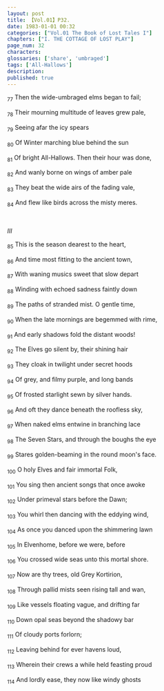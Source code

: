 ```yaml
---
layout: post
title: 【Vol.01】P32.
date: 1983-01-01 00:32
categories: ["Vol.01 The Book of Lost Tales I"]
chapters: ["I. THE COTTAGE OF LOST PLAY"]
page_num: 32
characters:
glossaries: ['share', 'umbraged']
tags: ['All-Hallows']
description:
published: true
---
```


<SUB>77</SUB> Then the wide-umbraged elms began to fail;

<SUB>78</SUB> Their mourning multitude of leaves grew pale,

<SUB>79</SUB> Seeing afar the icy spears

<SUB>80</SUB> Of Winter marching blue behind the sun

<SUB>81</SUB> Of bright All-Hallows. Then their hour was done,

<SUB>82</SUB> And wanly borne on wings of amber pale

<SUB>83</SUB> They beat the wide airs of the fading vale,

<SUB>84</SUB> And flew like birds across the misty meres.

<BR>

<I>III</I>

<SUB>85</SUB> This is the season dearest to the heart,

<SUB>86</SUB> And time most fitting to the ancient town,

<SUB>87</SUB> With waning musics sweet that slow depart

<SUB>88</SUB> Winding with echoed sadness faintly down

<SUB>89</SUB> The paths of stranded mist. O gentle time,

<SUB>90</SUB> When the late mornings are begemmed with rime,

<SUB>91</SUB> And early shadows fold the distant woods!

<SUB>92</SUB> The Elves go silent by, their shining hair

<SUB>93</SUB> They cloak in twilight under secret hoods

<SUB>94</SUB> Of grey, and filmy purple, and long bands

<SUB>95</SUB> Of frosted starlight sewn by silver hands.

<SUB>96</SUB> And oft they dance beneath the roofless sky,

<SUB>97</SUB> When naked elms entwine in branching lace

<SUB>98</SUB> The Seven Stars, and through the boughs the eye

<SUB>99</SUB> Stares golden-beaming in the round moon's face.

<SUB>100</SUB> O holy Elves and fair immortal Folk,

<SUB>101</SUB> You sing then ancient songs that once awoke

<SUB>102</SUB> Under primeval stars before the Dawn;

<SUB>103</SUB> You whirl then dancing with the eddying wind,

<SUB>104</SUB> As once you danced upon the shimmering lawn

<SUB>105</SUB> In Elvenhome, before we were, before

<SUB>106</SUB> You crossed wide seas unto this mortal shore.

<SUB>107</SUB> Now are thy trees, old Grey Kortirion,

<SUB>108</SUB> Through pallid mists seen rising tall and wan,

<SUB>109</SUB> Like vessels floating vague, and drifting far

<SUB>110</SUB> Down opal seas beyond the shadowy bar

<SUB>111</SUB> Of cloudy ports forlorn;

<SUB>112</SUB> Leaving behind for ever havens loud,

<SUB>113</SUB> Wherein their crews a while held feasting proud

<SUB>114</SUB> And lordly ease, they now like windy ghosts

